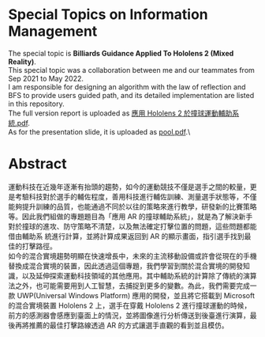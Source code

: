 # Special Topics on Information Management
The special topic is **Billiards Guidance Applied To Hololens 2 (Mixed Reality)**.\
This special topic was a collaboration between me and our teammates from Sep 2021 to May 2022.\
I am responsible for designing an algorithm with the law of reflection and BFS to provide users guided path, and its detailed implementation are listed in this repository.\
The full version report is uploaded as [應用 Hololens 2 於撞球運動輔助系統.pdf](https://github.com/mattcy0514/special-topics-pool/blob/main/%E6%87%89%E7%94%A8%20Hololens%202%20%E6%96%BC%E6%92%9E%E7%90%83%E9%81%8B%E5%8B%95%E8%BC%94%E5%8A%A9%E7%B3%BB%E7%B5%B1.pdf).\
As for the presentation slide, it is uploaded as [pool.pdf](https://github.com/mattcy0514/special-topics-pool/blob/main/pool.pdf).\

# Abstract
運動科技在近幾年逐漸有抬頭的趨勢，如今的運動競技不僅是選手之間的較量，更是考驗科技對於選手的輔佐程度，善用科技進行輔佐訓練、測量選手狀態等，不僅能夠提升訓練的品質，也能通過不同於以往的策略來進行教學，研發新的比賽策略等。因此我們組做的專題題目為「應用 AR 的撞球輔助系統」，就是為了解決新手對於撞球的進攻、防守策略不清楚，以及無法確定打擊位置的問題，這些問題都能借由輔助系 統進行計算，並將計算成果返回到 AR 的顯示畫面，指引選手找到最佳的打擊路徑。\
如今的混合實境趨勢明顯在快速增長中，未來的主流移動設備或許會從現在的手機替換成混合實境的裝置，因此透過這個專題，我們學習到關於混合實境的開發知識，以及延伸探索運動科技領域的其他應用。其中輔助系統的計算除了傳統的演算法之外，也可能需要用到人工智慧，去捕捉到更多的變數。為此，我們需要完成一款 UWP(Universal Windows Platform) 應用的開發，並且將它搭載到 Microsoft 的混合實境裝置 Hololens 2 上，選手在穿戴 Hololens 2 進行撞球運動的時候，前方的感測器會感應到臺面上的情況，並將圖像進行分析傳送到後臺進行演算，最後再將推薦的最佳打擊路線透過 AR 的方式讓選手直觀的看到並且模仿。
